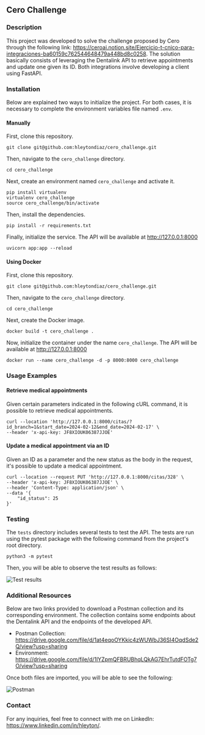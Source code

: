 ## Cero Challenge
### Description
This project was developed to solve the challenge proposed by Cero through the following link: https://ceroai.notion.site/Ejercicio-t-cnico-para-integraciones-ba60159c762544648479a448bd8c0258. The solution basically consists of leveraging the Dentalink API to retrieve appointments and update one given its ID. Both integrations involve developing a client using FastAPI.

### Installation

Below are explained two ways to initialize the project. For both cases, it is necessary to complete the environment variables file named `.env`.

#### Manually

First, clone this repository.

```
git clone git@github.com:hleytondiaz/cero_challenge.git
```

Then, navigate to the `cero_challenge` directory.

```
cd cero_challenge
```

Next, create an environment named `cero_challenge` and activate it.

```
pip install virtualenv
virtualenv cero_challenge
source cero_challenge/bin/activate
```

Then, install the dependencies.

```
pip install -r requirements.txt
```

Finally, initialize the service. The API will be available at http://127.0.0.1:8000

```
uvicorn app:app --reload
```

#### Using Docker

First, clone this repository.

```
git clone git@github.com:hleytondiaz/cero_challenge.git
```

Then, navigate to the `cero_challenge` directory.

```
cd cero_challenge
```

Next, create the Docker image.

```
docker build -t cero_challenge .
```

Now, initialize the container under the name `cero_challenge`. The API will be available at http://127.0.0.1:8000

```
docker run --name cero_challenge -d -p 8000:8000 cero_challenge
```

### Usage Examples

#### Retrieve medical appointments

Given certain parameters indicated in the following cURL command, it is possible to retrieve medical appointments.

```
curl --location 'http://127.0.0.1:8000/citas/?id_branch=1&start_date=2024-02-12&end_date=2024-02-17' \
--header 'x-api-key: JF8XIOUK06387JJOE'
```

#### Update a medical appointment via an ID

Given an ID as a parameter and the new status as the body in the request, it's possible to update a medical appointment.

```
curl --location --request PUT 'http://127.0.0.1:8000/citas/328' \
--header 'x-api-key: JF8XIOUK06387JJOE' \
--header 'Content-Type: application/json' \
--data '{
    "id_status": 25
}'
```

### Testing

The `tests` directory includes several tests to test the API. The tests are run using the pytest package with the following command from the project's root directory.

```
python3 -m pytest
```

Then, you will be able to observe the test results as follows:

![Test results](https://iili.io/JEdFdAu.png)

### Additional Resources

Below are two links provided to download a Postman collection and its corresponding environment. The collection contains some endpoints about the Dentalink API and the endpoints of the developed API.

- Postman Collection: https://drive.google.com/file/d/1at4eqoOYKkic4zWUWbJ36SI4OqdSde2Q/view?usp=sharing
- Environment: https://drive.google.com/file/d/1lYZpmQFBRUBhqLQkAG7EhrTutdFOTg7O/view?usp=sharing

Once both files are imported, you will be able to see the following:

![Postman](https://iili.io/JEdFGNs.md.png)

### Contact

For any inquiries, feel free to connect with me on LinkedIn: https://www.linkedin.com/in/hleyton/.